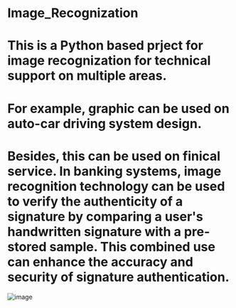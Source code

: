 # Image_Recognization
# This is a Python based prject for image recognization for technical support on multiple areas.
# For example, graphic can be used on auto-car driving system design.
# Besides, this can be used on finical service. In banking systems, image recognition technology can be used to verify the authenticity of a signature by comparing a user's handwritten signature with a pre-stored sample. This combined use can enhance the accuracy and security of signature authentication.



![image](https://github.com/yuxin-d/Image_Recognization/assets/75573667/ae64b195-9da5-4bd8-9716-20302e27db81)
